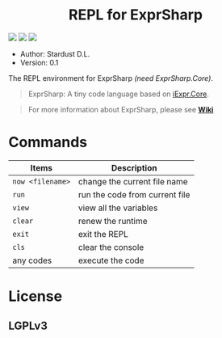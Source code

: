 <div align="center">
    <h1>REPL for ExprSharp</h1>
</div>

![](https://img.shields.io/badge/framework-.netcore2.0-blue.svg)
![](https://img.shields.io/badge/iexpr.core-v0.5.6-brightgreen.svg)
![](http://progressed.io/bar/50?title=done)

+ Author: Stardust D.L.
+ Version: 0.1

The REPL environment for ExprSharp *(need ExprSharp.Core)*.

> ExprSharp: A tiny code language based on [iExpr.Core](https://github.com/iExpr/iExpr.Core).

> For more information about ExprSharp, please see [**Wiki**](https://github.com/ExprSharp/ExprSharp.Core/wiki)

# Commands
|Items|Description|
|-----|-----------|
|`now <filename>`| change the current file name|
|`run`|run the code from current file|
|`view`|view all the variables|
|`clear`|renew the runtime|
|`exit`|exit the REPL|
|`cls`|clear the console|
|any codes|execute the code|

# License

## LGPLv3